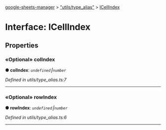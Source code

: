 [google-sheets-manager](../README.md) > ["utils/type_alias"](../modules/_utils_type_alias_.md) > [ICellIndex](../interfaces/_utils_type_alias_.icellindex.md)



# Interface: ICellIndex


## Properties
<a id="colindex"></a>

### «Optional» colIndex

**●  colIndex**:  *`undefined`⎮`number`* 

*Defined in utils/type_alias.ts:7*





___

<a id="rowindex"></a>

### «Optional» rowIndex

**●  rowIndex**:  *`undefined`⎮`number`* 

*Defined in utils/type_alias.ts:6*





___


